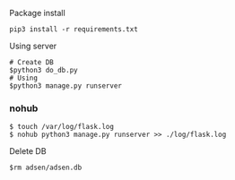 Package install 
```
pip3 install -r requirements.txt
```

Using server
```
# Create DB
$python3 do_db.py
# Using
$python3 manage.py runserver
```
### nohub
```
$ touch /var/log/flask.log
$ nohub python3 manage.py runserver >> ./log/flask.log
```
Delete DB
```
$rm adsen/adsen.db 
```

